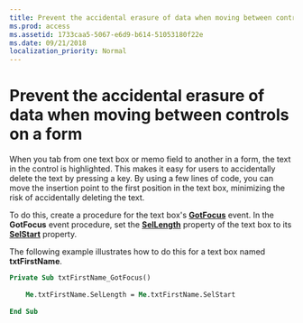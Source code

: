 ```yaml
---
title: Prevent the accidental erasure of data when moving between controls on a form
ms.prod: access
ms.assetid: 1733caa5-5067-e6d9-b614-51053180f22e
ms.date: 09/21/2018
localization_priority: Normal
---
```



# Prevent the accidental erasure of data when moving between controls on a form

When you tab from one text box or memo field to another in a form, the text in the control is highlighted. This makes it easy for users to accidentally delete the text by pressing a key. By using a few lines of code, you can move the insertion point to the first position in the text box, minimizing the risk of accidentally deleting the text. 

To do this, create a procedure for the text box's **[GotFocus](../../../api/Access.TextBox.GotFocus.md)** event. In the **GotFocus** event procedure, set the **[SelLength](../../../api/Access.TextBox.SelLength.md)** property of the text box to its **[SelStart](../../../api/Access.ComboBox.SelStart.md)** property. 

The following example illustrates how to do this for a text box named **txtFirstName**.

```vb
Private Sub txtFirstName_GotFocus() 
 
    Me.txtFirstName.SelLength = Me.txtFirstName.SelStart 
 
End Sub
```


